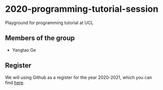 # 2020-programming-tutorial-session
Playground for programming tutorial at UCL

## Members of the group
* Yangtao Ge

## Register
We will using Github as a register for the year 2020-2021, which you can find [here](./register.md).

